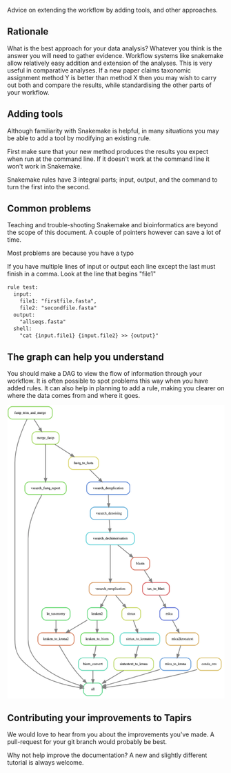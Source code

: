 Advice on extending the workflow by adding tools, and other approaches.

## Rationale
What is the best approach for your data analysis?  Whatever you think is the answer you will need to gather evidence. Workflow systems like snakemake allow relatively easy addition and extension of the analyses. This is very useful in comparative analyses. If a new paper claims taxonomic assignment method Y is better than method X then you may wish to carry out both and compare the results, while standardising the other parts of your workflow.

## Adding tools
Although familiarity with Snakemake is helpful, in many situations you may be able to add a tool by modifying an existing rule.

First make sure that your new method produces the results you expect when run at the command line. If it doesn't work at the command line it won't work in Snakemake.

Snakemake rules have 3 integral parts; input, output, and the command to turn the first into the second.

## Common problems
Teaching and trouble-shooting Snakemake and bioinformatics are beyond the scope of this document. A couple of pointers however can save a lot of time.

Most problems are because you have a typo

If you have multiple lines of input or output each line except the last must finish in a comma. Look at the line that begins "file1"

```
rule test:
  input:
    file1: "firstfile.fasta",
    file2: "secondfile.fasta"
  output:
    "allseqs.fasta"
  shell:
    "cat {input.file1} {input.file2} >> {output}"
```

## The graph can help you understand
You should make a DAG to view the flow of information through your workflow. It is often possible to spot problems this way when you have added rules. It can also help in planning to add a rule, making you clearer on where the data comes from and where it goes.

![DAG](../images/dag.png)

## Contributing your improvements to Tapirs
We would love to hear from you about the improvements you've made. A pull-request for your git branch would probably be best.

Why not help improve the documentation? A new and slightly different tutorial is always welcome.
